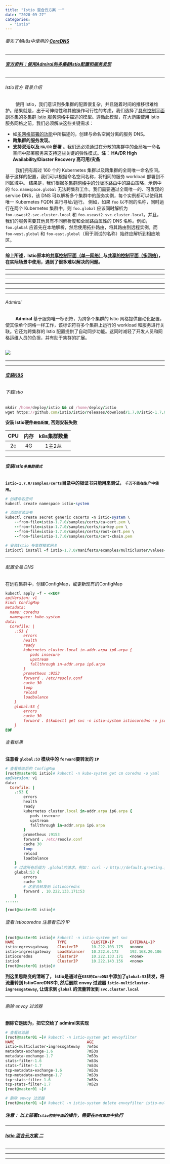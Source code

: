 ```yaml
---
title: "Istio 混合云方案 一"
date: "2020-09-27"
categories: 
  - "istio"
---
```


###### 要先了解k8s中使用的 **[CoreDNS](https://www.cnblogs.com/sandshell/p/12581309.html "CoreDNS")**

* * *

###### **[官方资料：使用Admiral的多集群Istio配置和服务发现](https://istio.io/latest/zh/blog/2020/multi-cluster-mesh-automation/ "官方资料：使用Admiral的多集群Istio配置和服务发现")**

* * *

###### Istio官方 背景介绍

   使用 Istio，我们意识到多集群的配置很复杂，并且随着时间的推移很难维护。结果就是，出于可伸缩性和其他操作可行性的考虑，我们选择了[具有控制平面副本集的多集群 Istio 服务网格](https://istio.io/latest/zh/docs/setup/install/multicluster/gateways/#deploy-the-istio-control-plane-in-each-cluster "具有控制平面副本集的多集群 Istio 服务网格")中描述的模型。遵循此模型，在大范围使用 Istio 服务网格之前，我们必须解决这些关键需求：

- 如[多网格部署的功能](https://istio.io/latest/zh/blog/2019/isolated-clusters/#features-of-multi-mesh-deployments "多网格部署的功能")中所描述的，创建与命名空间分离的服务 DNS。
- **跨集群的服务发现**。
- **支持双活以及 `HA/DR` 部署** 。我们还必须通过在分散的集群中的全局唯一命名空间中部署服务来支持这些关键的弹性模式。**注： HA/DR High Availability/Diaster Recovery 高可用/灾备**

   我们拥有超过 160 个的 Kubernetes 集群以及跨集群的全局唯一命名空间。基于这样的配置，我们可以根据命名空间名称，将相同的服务 workload 部署到不同区域中。 结果是，我们根据[多集群网格中的分版本路由](https://istio.io/latest/zh/blog/2019/multicluster-version-routing "多集群网格中的分版本路由")中的路由策略，示例中的 `foo.namespace.global` 无法跨集群工作。我们需要通过全局唯一的、可发现的 service DNS，该 DNS 可以解析多个集群中的服务实例，每个实例都可以使用其唯一 Kubernetes FQDN 进行寻址/运行。 例如，如果 `foo` 以不同的名称，同时运行在两个 Kubernetes 集群中，则 `foo.global` 应该同时解析为 `foo.uswest2.svc.cluster.local` 和 `foo.useast2.svc.cluster.local`。并且，我们的服务需要其他具有不同解析度和全局路由属性的 DNS 名称。例如，`foo.global` 应首先在本地解析，然后使用拓扑路由，将其路由到远程实例，而`foo-west.global` 和 `foo-east.global`（用于测试的名称）始终应解析到相应地区。

* * *

**综上所述，Istio原本的[共享控制平面（单一网络）](https://istio.io/latest/zh/docs/setup/install/multicluster/shared-vpn "共享控制平面（单一网络）")与[共享的控制平面（多网络）](https://istio.io/latest/zh/docs/setup/install/multicluster/shared-gateways "共享的控制平面（多网络）")，在实际场景中使用，遇到了很多难以解决的问题。**

* * *

* * *

* * *

* * *

* * *

* * *

###### Admiral

   **Admiral** 基于服务唯一标识符，为跨多个集群的 Istio 网格提供自动化配置，使其像单个网格一样工作，该标识符将多个集群上运行的 workload 和服务进行关联。它还为跨集群的 Istio 配置提供了自动同步功能。这同时减轻了开发人员和网格运维人员的负担，并有助于集群的扩展。

## ![](images/Istio_mesh_example_with_admiral.svg)

* * *

* * *

###### **[安装K8S](http://www.dev-share.top/2020/07/15/k8s-1-16-6-%e5%ae%89%e8%a3%85%e9%83%a8%e7%bd%b2/ "安装K8S")**

###### 下载Istio

```ruby
mkdir /home/deploy/istio && cd /home/deploy/istio
wget https://github.com/istio/istio/releases/download/1.7.0/istio-1.7.0-linux-amd64.tar.gz && tar -zxvf istio-1.7.0-linux-amd64.tar.gz && cp istio-1.7.0/bin/istioctl /usr/local/bin/
```

**安装 Istio硬件`最低配置`, 否则安装失败**

| CPU | 内存 | k8s集群数量 |
| :-: | :-: | :-: |
| 2c | 4G | 1主2从 |

* * *

###### **安装Istio`多集群模式`**

**`istio-1.7.0/samples/certs`目录中的根证书只能用来测试， `千万不能在生产中使用`。**

```ruby
# 创建命名空间
kubectl create namespace istio-system

# 添加测试证书
kubectl create secret generic cacerts -n istio-system \
    --from-file=istio-1.7.0/samples/certs/ca-cert.pem \
    --from-file=istio-1.7.0/samples/certs/ca-key.pem \
    --from-file=istio-1.7.0/samples/certs/root-cert.pem \
    --from-file=istio-1.7.0/samples/certs/cert-chain.pem

# 安装Istio 多集群模式网关
istioctl install -f istio-1.7.0/manifests/examples/multicluster/values-istio-multicluster-gateways.yaml
```

* * *

###### 配置全局 DNS

在远程集群中，创建ConfigMap，或更新现有的ConfigMap

```ruby
kubectl apply -f - <<EOF
apiVersion: v1
kind: ConfigMap
metadata:
  name: coredns
  namespace: kube-system
data:
  Corefile: |
    .:53 {
        errors
        health
        ready
        kubernetes cluster.local in-addr.arpa ip6.arpa {
           pods insecure
           upstream
           fallthrough in-addr.arpa ip6.arpa
        }
        prometheus :9153
        forward . /etc/resolv.conf
        cache 30
        loop
        reload
        loadbalance
    }
    global:53 {
        errors
        cache 30
        forward . $(kubectl get svc -n istio-system istiocoredns -o jsonpath={.spec.clusterIP}):53
    }
EOF

```

###### 查看结果

**注意看 `global:53` 模块中的 `forward`要转发的 `IP`**

```ruby
# 查看修改后的 ConfigMap
[root@master01 istio]# kubectl -n kube-system get cm coredns -o yaml
apiVersion: v1
data:
  Corefile: |
    .:53 {
        errors
        health
        ready
        kubernetes cluster.local in-addr.arpa ip6.arpa {
           pods insecure
           upstream
           fallthrough in-addr.arpa ip6.arpa
        }
        prometheus :9153
        forward . /etc/resolv.conf
        cache 30
        loop
        reload
        loadbalance
    }
    # 过滤所有后缀为 .global的请求。例如： curl -v http://default.greeting.global
    global:53 {
        errors
        cache 30
        # 这里会转发到 istiocoredns
        forward . 10.222.133.171:53
    }
......

[root@master01 istio]#
```

###### 查看 istiocoredns 注意看它的 IP

```ruby
[root@master01 istio]# kubectl -n istio-system get svc
NAME                   TYPE           CLUSTER-IP       EXTERNAL-IP      PORT(S)                                                      AGE
istio-egressgateway    ClusterIP      10.222.103.175   <none>           80/TCP,443/TCP,15443/TCP                                     12m
istio-ingressgateway   LoadBalancer   10.222.6.173     192.168.20.106   15021:31592/TCP,80:30926/TCP,443:32180/TCP,15443:31012/TCP   12m
istiocoredns           ClusterIP      10.222.133.171   <none>           53/UDP,53/TCP                                                12m
istiod                 ClusterIP      10.222.143.156   <none>           15010/TCP,15012/TCP,443/TCP,15014/TCP,853/TCP                12m
[root@master01 istio]#

```

**到这里思路变的清晰了， Istio是通过在`K8S的CoreDNS`中添加了`global:53`转发，将流量转到 IstioCoreDNS中, 然后删除 envoy 过滤器 `istio-multicluster-ingressgateway`, 让请求到 `global` 的流量转发到 `svc.cluster.local`**

* * *

###### 删除 envoy 过滤器

**删除它是因为，把它交给了 admiral来实现**

```ruby
# 查看过滤器
[root@master01 ~]# kubectl -n istio-system get envoyfilter
NAME                                AGE
istio-multicluster-ingressgateway   7m45s
metadata-exchange-1.6               7m53s
metadata-exchange-1.7               7m53s
stats-filter-1.6                    7m53s
stats-filter-1.7                    7m53s
tcp-metadata-exchange-1.6           7m53s
tcp-metadata-exchange-1.7           7m53s
tcp-stats-filter-1.6                7m53s
tcp-stats-filter-1.7                7m52s
[root@master01 ~]#

# 删除 envoy 过滤器
[root@master01 ~]# kubectl -n istio-system delete envoyfilter istio-multicluster-ingressgateway
```

##### **注意： 以上部署`Istio控制平面`的操作，需要在`所有集群`中执行**

* * *

###### **[Istio 混合云方案 二](http://www.dev-share.top/2020/09/28/istio-%e6%b7%b7%e5%90%88%e4%ba%91%e6%96%b9%e6%a1%88-%e4%ba%8c/ "Istio 混合云方案 二")**

* * *

* * *

* * *
